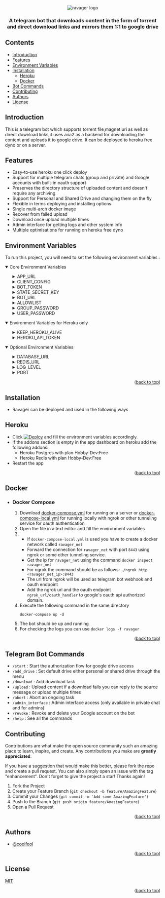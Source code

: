 <div align="center" id = "top">
  <img src="ravager.png"  alt="ravager logo"/>
  <h3>A telegram bot that downloads content in the form of torrent and direct download links and mirrors them 1:1 to google drive</h3> 
</div>

## Contents
- [Introduction](#introduction)
- [Features](#features)
- [Environment Variables](#environment-variables)
- [Installation](#installation)
  - [Heroku](#heroku)
  - [Docker](#docker)
- [Bot Commands](#telegram-bot-commands)
- [Contributing](#contributing)
- [Authors](#authors)
- [License](#license)

## Introduction

This is a telegram bot which supports torrent file,magnet uri as well as direct download links,it uses aria2 as a backend 
for downloading the content and uploads it to google drive. It can be deployed to heroku free dyno or on a server.

## Features

- Easy-to-use heroku one click deploy
- Support for multiple telegram chats (group and private) and Google accounts with built-in oauth support
- Preserves the directory structure of uploaded content and doesn't require any archiving.
- Support for Personal and Shared Drive and changing them on the fly
- Flexible in terms deploying and installing options
- Single multi-arch docker image
- Recover from failed upload
- Download once upload multiple times
- Admin interface for getting logs and other system info
- Multiple optimisations for running on heroku free dyno


## Environment Variables
To run this project, you will need to set the following environment variables :
<details open>
    <summary>Core Environment Variables</summary>
    <ul>
        <details>
            <summary>APP_URL</summary>
            <p>The url where the app will be hosted i.e for heroku it will be 
            https://{appname}.herokuapp.com or for self-hosted server it will be
            https://{hostname_or_ip}:{port} where port is usally 8443</p>
        </details>
        <details> 
            <summary>CLIENT_CONFIG</summary>
                <ol>
                    <h4>To create a Google Cloud project:</h4>
                    <ol>
                        <li>Open the <a href="https://console.cloud.google.com/">Google Cloud Console.</a></li>
                        <li>At the top-left, click Menu > <b>IAM & Admin</b> > <b>Create a Project.</b></li>
                        <li>In the <b>Project Name</b> field, enter a descriptive name for your project.<br>
                            Optional: To edit the <b>Project ID</b>, click <b>Edit</b>. The project ID can't be changed after the project is created, so choose an ID that meets your needs for the lifetime of the project.<br>
                            In the <b>Location</b> field, click <b>Browse</b> to display potential locations for your project. Then, click <b>Select</b></li>
                        <li>Click <b>Create.</b> The console navigates to the Dashboard page and your project is created within a few minutes.
                    </ol>
                    <h4>Configure the Project:</h4>
                    <ol>
                        <li>Open the <a href="https://console.cloud.google.com/home/dashboard">Google Cloud Console Dashboard</a> and select your project</li>
                        <li>At the top-left, click Menu > <b>APIs & Services</b> </li>
                        <li>On the left side menu,Select <b>Library/</b></li>
                        <li>Search for <b>Google Drive</b> in the search bar the API library and Select and <b>Enable Google Drive API</b></li>
                        <li>Again at the top-left, click Menu > <b>APIs & Services</b> </li>
                        <li>On the left side menu,Select <b>Credentials</b>, select <b>Create credentials</b>, then <b>OAuth client ID</b>.</li>
                        <li>You may be prompted to set a product name on the <b>Consent screen</b>; if so, click <b>Configure consent screen</b>, supply the requested information following the notes below, and click Save to return to the Credentials screen</li>
                        <h4>OAuth consent screen Configuration: </h4>
                            <ol>
                                <li>Select user type as <b>external</b></li>
                                <li>Fill the required details</li>
                                <li>In the scopes page,Click on <b>Add or Remove Scopes</b></li>
                                <li>Search and Add <b>/auth/drive</b> and <b>/auth/drive.metadata</b> scopes and click on update</li>
                                <li>You should see the scopes added in <b>Your Sensitive Scopes</b> Section</li>
                                <li>Click on <b>Save and Continue</b> for rest of the sections</li>
                                <li>On the OAuth consent screen Click on <b>Publish App</b> and <b>Confirm</b></li>
                                <li>Ignore Needs verification warning for the time being,the users will only see the warning while authorizing but please note there's a limit to number of users for unverified apps</li>
                            </ol>
                        <li>Again On the left side menu,select <b>Credentials</b> and then select <b>Create credentials</b>, then <b>OAuth client ID</b></li>
                        <li>Select Web Application for the Application Type. Follow the instructions to enter JavaScript origins, redirect URIs, or both.
                            <ol>
                                <li>In <b>Javascript Origins</b> add your domain name which should be <b>APP_URL</b></li>
                                <li>In <b>Authorized redirect URIs</b> Add your redirect uri which should be <b>APP_URL/oauth_handler</b></li>
                            </ol>
                        </li>
                        <li>Click <b>Create.</b></li>
                        <li>Download your client_secret.json from the popup modal or from under OAuth 2.0 Client IDs</li>
                        <li><b>Open</b> client_secret.json and <b>copy</b> the whole config as CLIENT_CONFIG</li>
                    </ol>
                </ol>
        </details>
        <details>
            <summary>BOT_TOKEN</summary>
            <p>The bot token for telegram bot, for more info on how to create a bot and get
            a token visit <a href="https://core.telegram.org/bots#3-how-do-i-create-a-bot">How to create a telegram bot</a></p>
        </details>
        <details>
            <summary>STATE_SECRET_KEY</summary>
            <p>A random alphanumeric text used as a salt in generating state for oauth authorization. <br>
           Not required in heroku caused generator is used while deploying</p>
        </details>
        <details>
            <summary>BOT_URL</summary>
            <p>The telegram bot url,this is usually in the form https://t.me/{bot_username}</p>
        </details>
        <details>
            <summary>ALLOWLIST</summary>
            <p>Should there be a filter where password is required for access to the bot <br>
                Set as "True" or "False"</p>
        </details>
        <details>
            <summary>GROUP_PASSWORD</summary>
            <p>Password used for allowing a group chat access to the bot,should be set if "ALLOWLIST" is enabled</p>
        </details>
        <details>
            <summary>USER_PASSWORD</summary>
            <p>Password used for allowing a user access to the bot,should be set if "ALLOWLIST" is enabled</p>
        </details> 
    </ul>
</details>
<details open>
    <summary>Environment Variables for Heroku only</summary>
    <ul>
    <details>
        <summary>KEEP_HEROKU_ALIVE</summary>
        <p> The application hosted in heroku free dyno sleeps after 20 minutes of no activity,to conteract this the application
        can ping itself every 5 minutes and keep itself alive.<br>Should be set to either "True" or "False"
        </p>
    </details>
    <details>
        <summary>HEROKU_API_TOKEN</summary>
        <p>Heroku dynos are restarted every 24 hours + random(0-216)minutes,but if there is a restart before that the restart time is reset.
        The bot can give you the approx restart time and restart itself when no activity occurs for 4 hours if it has the Platform API Token<br>
        The token can be found <a href="https://dashboard.heroku.com/account">here</a></p>
    </details>
    </ul>
</details>
<details open>
    <summary>Optional Environment Variables</summary>
    <ul>
        <details>
        <summary>DATABASE_URL</summary>
        <p>The DATABASE URI for custom SQL Database</p>
        </details>
        <details>
        <summary>REDIS_URL</summary>
        <p>The URL for connecting to custom redis instance</p>
        </details>
        <details>
        <summary>LOG_LEVEL</summary>
        <p>The log level to be displayed in console,all the log levels can be found <a href="https://docs.python.org/3/library/logging.html#logging-levels">here</a><br>
        Only numeric value is supported</p>
        </details>
        <details>
        <summary>PORT</summary>
        <p>Custom port for hosting the application,but only Ports supported by telegram should be used when the application is not hosted behind a reverse proxy</p>
        </details>
    </ul>
</details>

<p align="right">(<a href="#top">back to top</a>)</p>

## Installation
- Ravager can be deployed and used in the following ways

## Heroku
- Click [![Deploy](https://www.herokucdn.com/deploy/button.svg)](https://heroku.com/deploy?template=https://github.com/coolfool/ravager) and fill the environment variables accordingly. 
- If the addons section is empty in the app dashboard on heroku add the following addons:
   - Heroku Postgres with plan Hobby-Dev:Free
   - Heroku Redis with plan Hobby-Dev:Free
- Restart the app
<p align="right">(<a href="#top">back to top</a>)</p>

## Docker

- ### Docker Compose
    1) Download [docker-compose.yml](https://github.com/CoolFool/Ravager/blob/main/docker-compose.yml) for running on a server or [docker-compose-local.yml](https://github.com/CoolFool/Ravager/blob/main/docker-compose-local.yml) for running locally with ngrok or other tunneling service for oauth authentication
    2) Open the file in a text editor and fill the environment variables
    3) - If `docker-compose-local.yml` is used you have to create a docker network called `ravager_net`
       - Forward the connection for `ravager_net` with port `8443` using ngrok or some other tunneling service.
       - Get the ip for `ravager_net` using the command `docker inspect ravager_net`
       - For ngrok the command should be as follows: `./ngrok http <ravager_net_ip>:8443`
       - The url from ngrok will be used as telegram bot webhook and oauth endpoint
       - Add the ngrok url and the oauth endpoint `ngrok_url/oauth_handler` to google's oauth api authorized domain.
    4) Execute the following command in the same directory
        ```
        docker-compose up -d
        ```
    5) The bot should be up and running
    6) For checking the logs you can use `docker logs -f ravager`
<p align="right">(<a href="#top">back to top</a>)</p>
    
## Telegram Bot Commands
- `/start` : Start the authorization flow for google drive access
- `/add_drive` : Set default drive either personal or shared drive through the menu
- `/download` : Add download task
- `/upload` : Upload content if a download fails you can reply to the source message or upload multiple times
- `/abort` : Abort an ongoing task
- `/admin_interface` : Admin interface access (only available in private chat and for admins)
- `/revoke` : Revoke and delete your Google account on the bot
- `/help` : See all the commands

## Contributing

Contributions are what make the open source community such an amazing place to learn, inspire, and create. Any contributions you make are **greatly appreciated**.

If you have a suggestion that would make this better, please fork the repo and create a pull request. You can also simply open an issue with the tag "enhancement".
Don't forget to give the project a star! Thanks again!

1. Fork the Project
2. Create your Feature Branch (`git checkout -b feature/AmazingFeature`)
3. Commit your Changes (`git commit -m 'Add some AmazingFeature'`)
4. Push to the Branch (`git push origin feature/AmazingFeature`)
5. Open a Pull Request

<p align="right">(<a href="#top">back to top</a>)</p>


## Authors

- [@coolfool](https://www.github.com/coolfool)

<p align="right">(<a href="#top">back to top</a>)</p>

## License

[MIT](https://choosealicense.com/licenses/mit/)

<p align="right">(<a href="#top">back to top</a>)</p>

